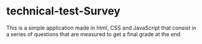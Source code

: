 # technical-test-Survey
This is a simple application made in html, CSS and JavaScript that consist in a series of questions that are measured to get a final grade at the end
